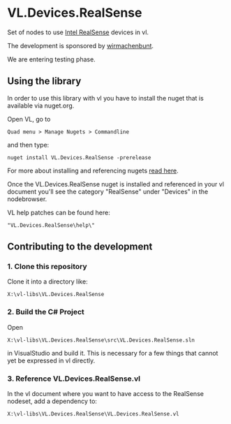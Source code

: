 # VL.Devices.RealSense
Set of nodes to use [Intel RealSense](https://www.intelrealsense.com/) devices in vl.

The development is sponsored by [wirmachenbunt](https://wirmachenbunt.de/).

We are entering testing phase.

## Using the library
In order to use this library with vl you have to install the nuget that is available via nuget.org.

Open VL, go to 

    Quad menu > Manage Nugets > Commandline   

and then type:

    nuget install VL.Devices.RealSense -prerelease

For more about installing and referencing nugets [read here](https://vvvv.gitbooks.io/the-gray-book/content/en/reference/libraries/dependencies.html#_manage_nugets).

Once the VL.Devices.RealSense nuget is installed and referenced in your vl document you'll see the category "RealSense" under "Devices" in the nodebrowser. 

VL help patches can be found here:

    "VL.Devices.RealSense\help\"

## Contributing to the development

### 1. Clone this repository

Clone it into a directory like:
 
    X:\vl-libs\VL.Devices.RealSense

### 2. Build the C# Project
Open

    X:\vl-libs\VL.Devices.RealSense\src\VL.Devices.RealSense.sln
    
in VisualStudio and build it. This is necessary for a few things that cannot yet be expressed in vl directly.

### 3. Reference VL.Devices.RealSense.vl

In the vl document where you want to have access to the RealSense nodeset, add a dependency to:

	X:\vl-libs\VL.Devices.RealSense\VL.Devices.RealSense.vl
